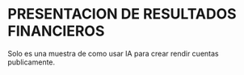# PRESENTACION DE RESULTADOS FINANCIEROS
 Solo es una muestra de como usar IA para crear rendir cuentas publicamente.
